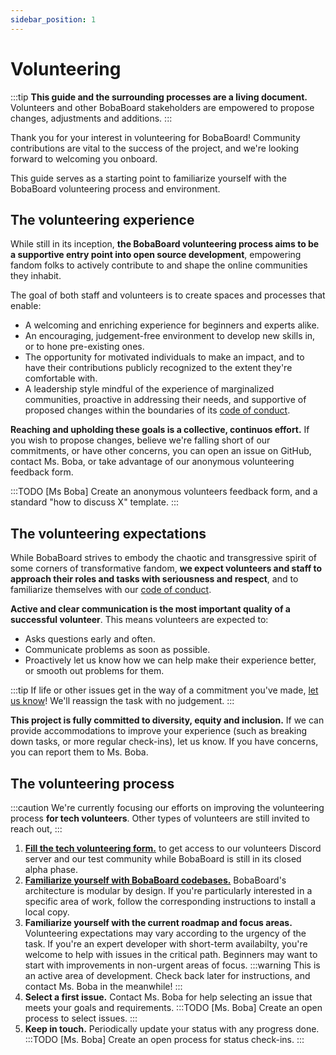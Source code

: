 ```yaml
---
sidebar_position: 1
---
```


# Volunteering

:::tip
**This guide and the surrounding processes are a living document.** Volunteers and other BobaBoard stakeholders are empowered to propose changes, adjustments and additions.
:::

Thank you for your interest in volunteering for BobaBoard! Community contributions are vital to the success of the project, and we're looking forward to welcoming you onboard.

This guide serves as a starting point to familiarize yourself with the BobaBoard volunteering process and environment.

## The volunteering experience

While still in its inception, **the BobaBoard volunteering process aims to be a supportive entry point into open source development**, empowering fandom folks to actively contribute to and shape the online communities they inhabit.

The goal of both staff and volunteers is to create spaces and processes that enable:

- A welcoming and enriching experience for beginners and experts alike.
- An encouraging, judgement-free environment to develop new skills in, or to hone pre-existing ones.
- The opportunity for motivated individuals to make an impact, and to have their contributions publicly recognized to the extent they're comfortable with.
- A leadership style mindful of the experience of marginalized communities, proactive in addressing their needs, and supportive of proposed changes within the boundaries of its [code of conduct](./code-of-conduct).

**Reaching and upholding these goals is a collective, continuos effort.** If you wish to propose changes, believe we're falling short of our commitments, or have other concerns, you can open an issue on GitHub, contact Ms. Boba, or take advantage of our anonymous volunteering feedback form.

:::TODO
[Ms Boba] Create an anonymous volunteers feedback form, and a standard "how to discuss X" template.
:::

## The volunteering expectations

While BobaBoard strives to embody the chaotic and transgressive spirit of some corners of transformative fandom, **we expect volunteers and staff to approach their roles and tasks with seriousness and respect**, and to familiarize themselves with our [code of conduct](./code-of-conduct).

**Active and clear communication is the most important quality of a successful volunteer**. This means volunteers are expected to:

- Asks questions early and often.
- Communicate problems as soon as possible.
- Proactively let us know how we can help make their experience better, or smooth out problems for them.

:::tip
If life or other issues get in the way of a commitment you've made, <ins>let us know</ins>! We'll reassign the task with no judgement.
:::

**This project is fully committed to diversity, equity and inclusion.** If we can provide accommodations to improve your experience (such as breaking down tasks, or more regular check-ins), let us know. If you have concerns, you can report them to Ms. Boba.

## The volunteering process

:::caution
We're currently focusing our efforts on improving the volunteering process **for tech volunteers**. Other types of volunteers are still invited to reach out,
:::

1. **[Fill the tech volunteering form.](https://docs.google.com/forms/d/e/1FAIpQLSdCX2_fZgIYX0PXeCAA-pfQrcLw_lSp2clGHTt3uBTWgnwVSw/viewform)** to get access to our volunteers Discord server and our test community while BobaBoard is still in its closed alpha phase.
2. **[Familiarize yourself with BobaBoard codebases.](../engineering/intro.)** BobaBoard's architecture is modular by design. If you're particularly interested in a specific area of work, follow the corresponding instructions to install a local copy.
3. **Familiarize yourself with the current roadmap and focus areas.** Volunteering expectations may vary according to the urgency of the task. If you're an expert developer with short-term availabilty, you're welcome to help with issues in the critical path. Beginners may want to start with improvements in non-urgent areas of focus.
   :::warning
   This is an active area of development. Check back later for instructions, and contact Ms. Boba in the meanwhile!
   :::
4. **Select a first issue.** Contact Ms. Boba for help selecting an issue that meets your goals and requirements.
   :::TODO
   [Ms. Boba] Create an open process to select issues.
   :::
5. **Keep in touch.** Periodically update your status with any progress done.
   :::TODO
   [Ms. Boba] Create an open process for status check-ins.
   :::
